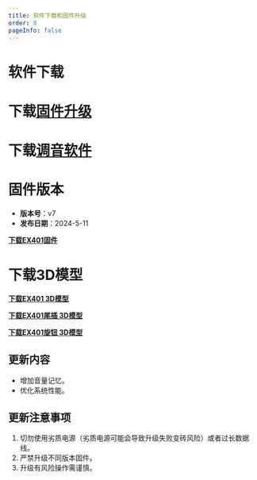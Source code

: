 ```yaml
---
title: 软件下载和固件升级
order: 8
pageInfo: false
---
```

# 软件下载
# 下载[固件升级](https://likeyou156156.online:9000/lky/tools/MV_Assisant_Tools_2021_V3.0.9T(2023.05.29).exe)
# 下载[调音软件](https://likeyou156156.online:9000/lky/tools/ACPWorkbench_24bit.exe)

# 固件版本

- **版本号**：v7
- **发布日期**：2024-5-11

**[下载EX401固件](https://likeyou156156.online:9000/lky/EX/EX401/bin/B2_EX401_V7.mva)**

# 下载3D模型

**[下载EX401 3D模型](https://likeyou156156.online:9000/lky/3D/EX401.step)**

**[下载EX401尾插 3D模型](https://likeyou156156.online:9000/lky/3D/EX401wc.step)**

**[下载EX401旋钮 3D模型](https://likeyou156156.online:9000/lky/3D/EX401xn.step)**



## 更新内容
- 增加音量记忆。
- 优化系统性能。

## 更新注意事项
1. 切勿使用劣质电源（劣质电源可能会导致升级失败变砖风险）或者过长数据线。
2. 严禁升级不同版本固件。
3. 升级有风险操作需谨慎。
